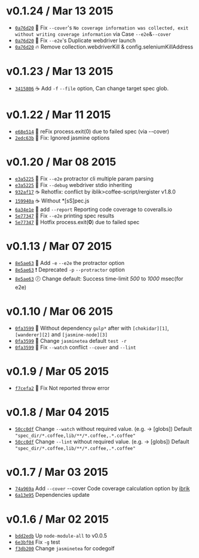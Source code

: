v0.1.24 / Mar 13 2015
=========================
 * [`0a76d20`][0a76d20] :bug: Fix `--cover`'s `No coverage information was collected, exit without writing coverage information` via Case `--e2e`&`--cover`
 * [`0a76d20`][0a76d20] :bug: Fix `--e2e`'s Duplicate webdriver launch
 * [`0a76d20`][0a76d20] :fire: Remove collection.webdriverKill & config.seleniumKillAddress

[0a76d20]: https://github.com/59naga/jasminetea/commit/0a76d20e0c50e36d6e613576b68d53251f995fb0

v0.1.23 / Mar 13 2015
=========================
 * [`3415806`][3415806] :coffee: Add `-f` `--file` option, Can change target spec glob.

[3415806]: https://github.com/59naga/jasminetea/commit/3415806b39226adc6e8d8622ec2420f25c2863fc#diff-67d0ac7f02a12f93fe738f53eed7d485L34

v0.1.22 / Mar 11 2015
=========================
 * [`e68e514`][e68e514] :bug: reFix process.exit(0) due to failed spec (via --cover)
 * [`2edc63b`][2edc63b] :bug: Fix: Ignored jasmine options

[e68e514]: https://github.com/59naga/jasminetea/commit/e68e514efd29d902ccd0d6655ae736af05f3031e
[2edc63b]: https://github.com/59naga/jasminetea/commit/2edc63bb92eb50daf18bfbd94c7cf93469e73870

v0.1.20 / Mar 08 2015
=========================
 * [`e3a5225`][e3a5225] :bug: Fix `--e2e` protractor cli multiple param parsing
 * [`e3a5225`][e3a5225] :bug: Fix `--debug` webdriver stdio inheriting
 * [`932af17`][932af17] :coffee: Rehotfix: conflict by iblik>coffee-script/rergister v1.8.0
 * [`159940a`][159940a] :coffee: Without *[sS]pec.js
 * [`6a34e1e`][6a34e1e] :green_heart: add `--report` Reporting code coverage to coveralls.io
 * [`5e77347`][5e77347] :bug: Fix `--e2e` printing spec results
 * [`5e77347`][5e77347] :bug: Hotfix process.exit(__0__) due to failed spec

[e3a5225]: https://github.com/59naga/jasminetea/commit/e3a52257e82525eb23388fc58b4b1bd9602e3b29
[932af17]: https://github.com/59naga/jasminetea/commit/932af1739302eadbb46009177d3bf7f49483e823
[159940a]: https://github.com/59naga/jasminetea/commit/159940a69ad0bc23c4c1d854119b48cf2815d9d6
[6a34e1e]: https://github.com/59naga/jasminetea/commit/6a34e1ec8f50937933f2f9ab9ad44a304fa02c7c
[5e77347]: https://github.com/59naga/jasminetea/commit/5e77347558ec0769ea7b1fd22ec4dcbe921308c9

v0.1.13 / Mar 07 2015
=========================
 * [`8e5ae63`][8e5ae63] :sushi: Add `-e` `--e2e` the protractor option
 * [`8e5ae63`][8e5ae63] :exclamation: Deprecated `-p` `--protractor` option
 * [`8e5ae63`][8e5ae63] :clock7: Change default: Success time-limit _500_ to _1000_ msec(for e2e)

[8e5ae63]: https://github.com/59naga/jasminetea/commit/8e5ae63640ddc5614ace5e12e2e4d9e38a8f6ceb

v0.1.10 / Mar 06 2015
=========================
 * [`0fa3599`][0fa3599] :lipstick: Without dependency `gulp*` after with `[chokidar][1]`,`[wanderer][2]` and `[jasmine-node][3]`
 * [`0fa3599`][0fa3599] :lipstick: Change `jasminetea` default `test -r`
 * [`0fa3599`][0fa3599] :bug: Fix `--watch` conflict `--cover` and `--lint`

[0fa3599]: https://github.com/59naga/jasminetea/commit/0fa3599a53e88a18c1fcaebcb9b44ed5ded92026

[1]: https://github.com/paulmillr/chokidar
[2]: https://github.com/59naga/wanderer
[3]: https://github.com/mhevery/jasmine-node

v0.1.9 / Mar 05 2015
=========================
 * [`f7cefa2`][f7cefa2] :bug: Fix Not reported throw error

[f7cefa2]: https://github.com/59naga/jasminetea/commit/f7cefa2be1bf27f27b8feec815f5ed8e3e66dc46

v0.1.8 / Mar 04 2015
=========================
 * [`50cc0df`][50cc0df] Change `--watch` without required value. (e.g. <globs> -> [globs])
    Default `"spec_dir/*.coffee,lib/**/*.coffee,.*.coffee"`
 * [`50cc0df`][50cc0df] Change `--lint` without required value. (e.g. <globs> -> [globs])
    Default `"spec_dir/*.coffee,lib/**/*.coffee,.*.coffee"`

[50cc0df]: https://github.com/59naga/jasminetea/commit/50cc0df352a9773c796bcfeba6e8d27fa5cabf00


v0.1.7 / Mar 03 2015
=========================
 * [`74a969a`][74a969a] Add `--cover` --cover Code coverage calculation option by [ibrik][1]
 * [`6a13e95`][6a13e95] Dependencies update

[74a969a]: https://github.com/59naga/jasminetea/commit/74a969a3b5cdf7d7e67aab200b4add65638a7791
[6a13e95]: https://github.com/59naga/jasminetea/commit/6a13e95593bf3ca960bed7ecb5a0f43ebe8124e0

v0.1.6 / Mar 02 2015
=========================
 * [`bdd2edb`][bdd2edb] Up `node-module-all` to v0.0.5
 * [`6e3bf04`][6e3bf04] Fix `-g` test
 * [`f3db200`][f3db200] Change `jasminetea` for codegolf

[bdd2edb]: https://github.com/59naga/node-module-all/commit/bdd2edb0664420a011c6b4d1bf92e9cc61974ac3
[6e3bf04]: https://github.com/59naga/jasminetea/commit/6e3bf04bf233459e632e3cfde8fb7d638f0ae347
[f3db200]: https://github.com/59naga/jasminetea/commit/f3db2008c93f30cac4d365fa341350643e7c2679

[1]: https://github.com/Constellation/ibrik

[unknown]: https://github.com/59naga/jasminetea/commit/